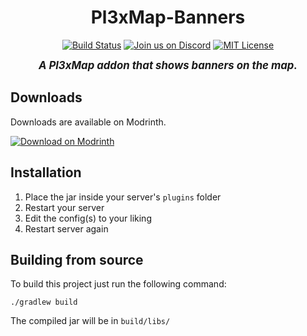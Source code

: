 <div align="center">

# Pl3xMap-Banners

[![Build Status](https://img.shields.io/github/actions/workflow/status/BillyGalbreath/Pl3xMap-Banners/build.yml?event=push&logo=travis)](https://github.com/BillyGalbreath/Pl3xMap-Banners/actions)
[![Join us on Discord](https://img.shields.io/discord/944144133054931025.svg?label=&logo=discord&logoColor=ffffff&color=7389D8&labelColor=6A7EC2)](https://discord.gg/nhGzEkwXQX)
[![MIT License](https://img.shields.io/github/license/BillyGalbreath/Pl3xMap-Banners?&logo=github)](LICENSE)
<br>

<big>***A Pl3xMap addon that shows banners on the map.***</big>

</div>

## Downloads

Downloads are available on Modrinth.

[![Download on Modrinth](https://i.imgur.com/5C4fVJC.png)](https://modrinth.com/mod/pl3xmap-banners)

## Installation

1) Place the jar inside your server's `plugins` folder
2) Restart your server
3) Edit the config(s) to your liking
4) Restart server again

## Building from source

To build this project just run the following command:

```
./gradlew build
```

The compiled jar will be in `build/libs/`
